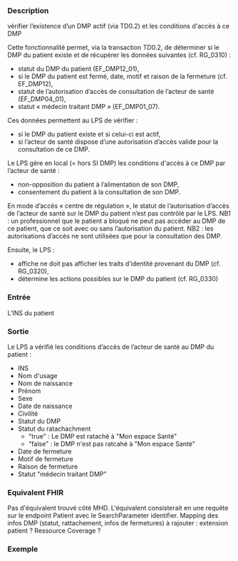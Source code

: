 
### Description 
vérifier l’existence d’un DMP actif (via TD0.2) et les conditions d'accès à ce DMP

Cette fonctionnalité permet, via la transaction TD0.2, de déterminer si le DMP du patient existe et de récupérer les données suivantes (cf. RG_0310) :
- statut du DMP du patient (EF_DMP12_01),
- si le DMP du patient est fermé, date, motif et raison de la fermeture (cf. EF_DMP12),
- statut de l’autorisation d’accès de consultation de l’acteur de santé (EF_DMP04_01),
- statut « médecin traitant DMP » (EF_DMP01_07).

Ces données permettent au LPS de vérifier :
- si le DMP du patient existe et si celui-ci est actif,
- si l’acteur de santé dispose d’une autorisation d’accès valide pour la consultation de ce DMP.

Le LPS gère en local (= hors SI DMP) les conditions d'accès à ce DMP par l’acteur de santé :
- non-opposition du patient à l’alimentation de son DMP,
- consentement du patient à la consultation de son DMP.

En mode d’accès « centre de régulation », le statut de l’autorisation d’accès de l’acteur de santé sur le DMP du patient n’est pas contrôlé par le LPS.
NB1 : un professionnel que le patient a bloqué ne peut pas accéder au DMP de ce patient, que ce soit avec ou sans l’autorisation du patient.
NB2 : les autorisations d’accès ne sont utilisées que pour la consultation des DMP.

Ensuite, le LPS :

- affiche ne doit pas afficher les traits d’identité provenant du DMP (cf. RG_0320),
- détermine les actions possibles sur le DMP du patient (cf. RG_0330)

### Entrée

L’INS du patient

### Sortie

Le LPS a vérifié les conditions d’accès de l’acteur de santé au DMP du patient :

- INS
- Nom d'usage
- Nom de naissance
- Prénom
- Sexe
- Date de naissance
- Civilité
- Statut du DMP
- Statut du ratachachment
  - "true" : Le DMP est rataché à "Mon espace Santé"
  - "false" : le DMP n'est pas ratcahé à "Mon espace Santé"
- Date de fermeture
- Motif de fermeture
- Raison de fermeture
- Statut "médecin traitant DMP"

### Equivalent FHIR

Pas d'équivalent trouvé côté MHD. L'équivalent consisterait en une requête sur le endpoint Patient avec le SearchParameter identifier.
Mapping des infos DMP (statut, rattachement, infos de fermetures) à rajouter : extension patient ? Ressource Coverage ?

### Exemple

